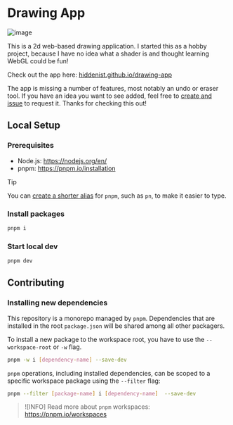 # Drawing App

![image](https://github.com/hiddenist/drawing-app/assets/563879/7447c3e1-92a8-408e-982f-b498e3619ee4)

This is a 2d web-based drawing application. I started this as a hobby project, because I have no idea what a shader is and thought learning WebGL could be fun!

Check out the app here: [hiddenist.github.io/drawing-app](https://hiddenist.github.io/drawing-app/)

The app is missing a number of features, most notably an undo or eraser tool. If you have an idea you want to see added, feel free to [create and issue](https://github.com/hiddenist/drawing-app/issues/new) to request it. Thanks for checking this out!

## Local Setup

### Prerequisites

- Node.js: https://nodejs.org/en/
- pnpm: https://pnpm.io/installation

> [!TIP]
> You can [create a shorter alias](https://pnpm.io/installation#using-a-shorter-alias) for `pnpm`, such as `pn`, to make it easier to type.

### Install packages

```sh
pnpm i
```

### Start local dev

```sh
pnpm dev
```

## Contributing

### Installing new dependencies

This repository is a monorepo managed by `pnpm`. Dependencies that are installed in the root `package.json` will be shared among all other packagers.

To install a new package to the workspace root, you have to use the `--workspace-root` or `-w` flag.

```sh
pnpm -w i [dependency-name] --save-dev
```

`pnpm` operations, including installed dependencies, can be scoped to a specific workspace package using the `--filter` flag:

```sh
pnpm --filter [package-name] i [dependency-name]  --save-dev
```

> ![INFO] Read more about `pnpm` workspaces: https://pnpm.io/workspaces
